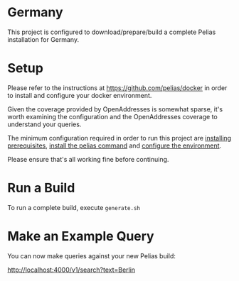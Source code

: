 # Germany

This project is configured to download/prepare/build a complete Pelias installation for Germany.

# Setup

Please refer to the instructions at <https://github.com/pelias/docker> in order to install and configure your docker environment.

Given the coverage provided by OpenAddresses is somewhat sparse, it's worth examining the configuration and the OpenAddresses coverage to understand your queries.  

The minimum configuration required in order to run this project are [installing prerequisites](https://github.com/pelias/docker#prerequisites), [install the pelias command](https://github.com/pelias/docker#installing-the-pelias-command) and [configure the environment](https://github.com/pelias/docker#configure-environment).

Please ensure that's all working fine before continuing.

# Run a Build

To run a complete build, execute `generate.sh`

# Make an Example Query

You can now make queries against your new Pelias build:

<http://localhost:4000/v1/search?text=Berlin>
